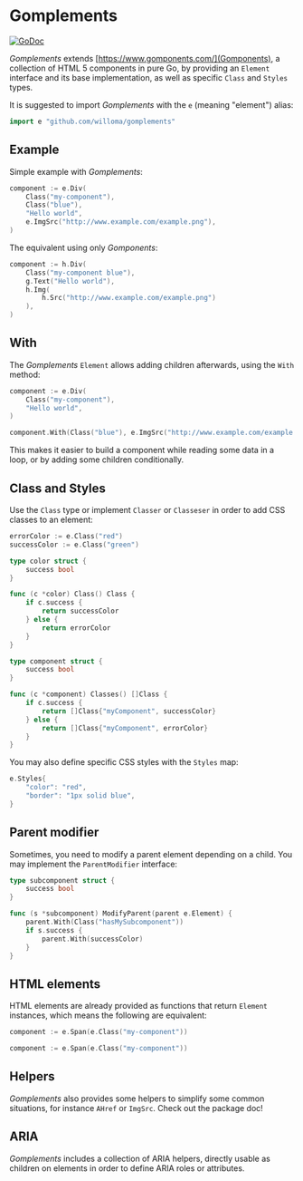 # Gomplements

[![GoDoc](https://pkg.go.dev/badge/github.com/willoma/gomplements)](https://pkg.go.dev/github.com/willoma/gomplements)

_Gomplements_ extends [https://www.gomponents.com/](Gomponents), a collection of HTML 5 components in pure Go, by providing an `Element` interface and its base implementation, as well as specific `Class` and `Styles` types.

It is suggested to import _Gomplements_ with the `e` (meaning "element") alias:

```go
import e "github.com/willoma/gomplements"
```

## Example

Simple example with _Gomplements_:

```go
component := e.Div(
	Class("my-component"),
	Class("blue"),
	"Hello world",
	e.ImgSrc("http://www.example.com/example.png"),
)
```

The equivalent using only _Gomponents_:

```go
component := h.Div(
	Class("my-component blue"),
	g.Text("Hello world"),
	h.Img(
		h.Src("http://www.example.com/example.png")
	),
)
```

## With

The _Gomplements_ `Element` allows adding children afterwards, using the `With` method:

```go
component := e.Div(
	Class("my-component"),
	"Hello world",
)

component.With(Class("blue"), e.ImgSrc("http://www.example.com/example.png"))
```

This makes it easier to build a component while reading some data in a loop, or by adding some children conditionally.

## Class and Styles

Use the `Class` type or implement `Classer` or `Classeser` in order to add CSS classes to an element:

```go
errorColor := e.Class("red")
successColor := e.Class("green")

type color struct {
	success bool
}

func (c *color) Class() Class {
	if c.success {
		return successColor
	} else {
		return errorColor
	}
}

type component struct {
	success bool
}

func (c *component) Classes() []Class {
	if c.success {
		return []Class{"myComponent", successColor}
	} else {
		return []Class{"myComponent", errorColor}
	}
}
```

You may also define specific CSS styles with the `Styles` map:

```go
e.Styles{
	"color": "red",
	"border": "1px solid blue",
}
```

## Parent modifier

Sometimes, you need to modify a parent element depending on a child. You may
implement the `ParentModifier` interface:

```go
type subcomponent struct {
	success bool
}

func (s *subcomponent) ModifyParent(parent e.Element) {
	parent.With(Class("hasMySubcomponent"))
	if s.success {
		parent.With(successColor)
	}
}
```

## HTML elements

HTML elements are already provided as functions that return `Element` instances,
which means the following are equivalent:

```go
component := e.Span(e.Class("my-component"))

component := e.Span(e.Class("my-component"))
```

## Helpers

_Gomplements_ also provides some helpers to simplify some common situations,
for instance `AHref` or `ImgSrc`. Check out the package doc!

## ARIA

_Gomplements_ includes a collection of ARIA helpers, directly usable as children
on elements in order to define ARIA roles or attributes.
